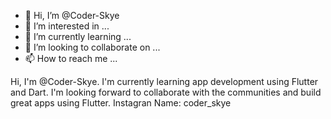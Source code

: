 - 👋 Hi, I’m @Coder-Skye
- 👀 I’m interested in ...
- 🌱 I’m currently learning ...
- 💞️ I’m looking to collaborate on ...
- 📫 How to reach me ...

<!---
Coder-Skye/Coder-Skye is a ✨ special ✨ repository because its `README.md` (this file) appears on your GitHub profile.
You can click the Preview link to take a look at your changes.
--->
Hi, I'm @Coder-Skye. I'm currently learning app development using Flutter and Dart. I'm looking forward to collaborate with the communities and build great apps using Flutter. Instagran Name: coder_skye
